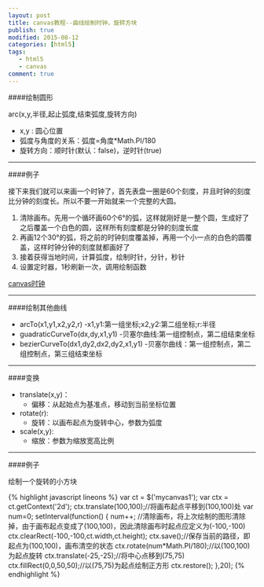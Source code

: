 ```yaml
---
layout: post
title: canvas教程--曲线绘制时钟，旋转方块
publish: true
modified: 2015-08-12
categories: [html5]
tags: 
   - html5
   - canvas
comment: true
---
```


####绘制圆形

arc(x,y,半径,起止弧度,结束弧度,旋转方向)

- x,y : 圆心位置
- 弧度与角度的关系：弧度=角度*Math.PI/180
- 旋转方向：顺时针(默认：false)，逆时针(true)


----------------------------------------------------------------------


####例子

接下来我们就可以来画一个时钟了，首先表盘一圈是60个刻度，并且时钟的刻度比分钟的刻度长。所以不要一开始就来一个完整的大圆。


1. 清除画布。先用一个循环画60个6°的弧，这样就刚好是一整个圆，生成好了之后覆盖一个白色的圆，这样所有刻度都是分钟的刻度长度
2. 再画12个30°的弧，将之前的时钟刻度覆盖掉，再用一个小一点的白色的圆覆盖，这样时钟分钟的刻度就都画好了
3. 接着获得当地时间，计算弧度，绘制时针，分针，秒针
4. 设置定时器，1秒刷新一次，调用绘制函数

[canvas时钟](/demo/canvas2.html)


----------------------------------------------------------------------


####绘制其他曲线

* arcTo(x1,y1,x2,y2,r) 
	-x1,y1:第一组坐标;x2,y2:第二组坐标;r:半径
* guadraticCurveTo(dx,dy,x1,y1)
	-贝塞尔曲线:第一组控制点，第二组结束坐标
* bezierCurveTo(dx1,dy2,dx2,dy2,x1,y1)
	-贝塞尔曲线：第一组控制点，第二组控制点，第三组结束坐标 



----------------------------------------------------------------------



####变换

* translate(x,y)： 
	- 偏移：从起始点为基准点，移动到当前坐标位置
* rotate(r): 
	- 旋转：以画布起点为旋转中心，参数为弧度
* scale(x,y):
	- 缩放：参数为缩放宽高比例


----------------------------------------------------------------------


####例子

绘制一个旋转的小方块


{% highlight javascript lineons %}
var ct = $('mycanvas1');
	var ctx = ct.getContext('2d');
	ctx.translate(100,100);//将画布起点平移到(100,100)处
	var num=0;
	setInterval(function() {
		num++;
		//清除画布，将上次绘制的图形清除掉，由于画布起点变成了(100,100)，因此清除画布时起点应定义为(-100,-100)
		ctx.clearRect(-100,-100,ct.width,ct.height);
		ctx.save();//保存当前的路径，即起点为(100,100)，画布清空的状态
		ctx.rotate(num*Math.PI/180);//以(100,100)为起点旋转
		ctx.translate(-25,-25);//将中心点移到(75,75)
		ctx.fillRect(0,0,50,50);//以(75,75)为起点绘制正方形
		ctx.restore();
	},20);
{% endhighlight %}